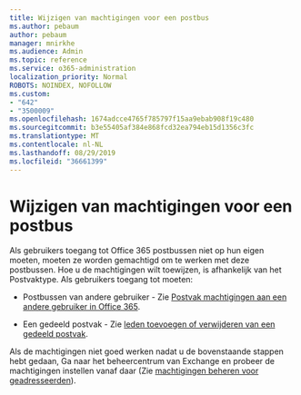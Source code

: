 ```yaml
---
title: Wijzigen van machtigingen voor een postbus
ms.author: pebaum
author: pebaum
manager: mnirkhe
ms.audience: Admin
ms.topic: reference
ms.service: o365-administration
localization_priority: Normal
ROBOTS: NOINDEX, NOFOLLOW
ms.custom:
- "642"
- "3500009"
ms.openlocfilehash: 1674adcce4765f785797f15aa9ebab908f19c480
ms.sourcegitcommit: b3e55405af384e868fcd32ea794eb15d1356c3fc
ms.translationtype: MT
ms.contentlocale: nl-NL
ms.lasthandoff: 08/29/2019
ms.locfileid: "36661399"
---
```

# <a name="changing-permissions-on-a-mailbox"></a>Wijzigen van machtigingen voor een postbus

Als gebruikers toegang tot Office 365 postbussen niet op hun eigen moeten, moeten ze worden gemachtigd om te werken met deze postbussen. Hoe u de machtigingen wilt toewijzen, is afhankelijk van het Postvaktype. Als gebruikers toegang tot moeten:
  
- Postbussen van andere gebruiker - Zie [Postvak machtigingen aan een andere gebruiker in Office 365](https://support.office.com/article/give-mailbox-permissions-to-another-user-in-office-365-admin-help-1dbcf12f-a9de-4d1d-b0b3-a227f8a736d8).
    
- Een gedeeld postvak - Zie [leden toevoegen of verwijderen van een gedeeld postvak](https://support.office.com/article/add-or-remove-members-from-a-shared-mailbox-a1cd0ae0-216c-4dc1-8171-bfacfbd4c1a7).
    
Als de machtigingen niet goed werken nadat u de bovenstaande stappen hebt gedaan, Ga naar het beheercentrum van Exchange en probeer de machtigingen instellen vanaf daar (Zie [machtigingen beheren voor geadresseerden](https://technet.microsoft.com/library/jj919240%28v=exchg.150%29.aspx)).
  
